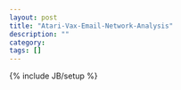 ```yaml
---
layout: post
title: "Atari-Vax-Email-Network-Analysis"
description: ""
category: 
tags: []
---
```

{% include JB/setup %}
